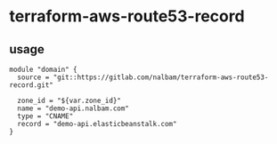 # terraform-aws-route53-record

## usage
```
module "domain" {
  source = "git::https://gitlab.com/nalbam/terraform-aws-route53-record.git"

  zone_id = "${var.zone_id}"
  name = "demo-api.nalbam.com"
  type = "CNAME"
  record = "demo-api.elasticbeanstalk.com"
}
```
